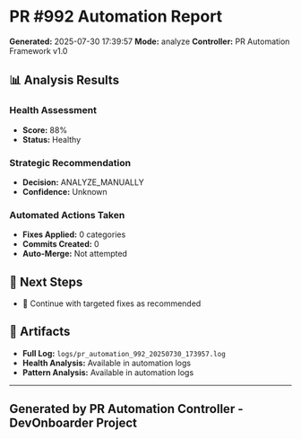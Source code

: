 # PR #992 Automation Report

**Generated:** 2025-07-30 17:39:57
**Mode:** analyze
**Controller:** PR Automation Framework v1.0

## 📊 Analysis Results

### Health Assessment

- **Score:** 88%
- **Status:** Healthy

### Strategic Recommendation

- **Decision:** ANALYZE_MANUALLY
- **Confidence:** Unknown

### Automated Actions Taken

- **Fixes Applied:** 0 categories
- **Commits Created:** 0
- **Auto-Merge:** Not attempted

## 🎯 Next Steps

- 🔧 Continue with targeted fixes as recommended

## 📁 Artifacts

- **Full Log:** `logs/pr_automation_992_20250730_173957.log`
- **Health Analysis:** Available in automation logs
- **Pattern Analysis:** Available in automation logs

---

## Generated by PR Automation Controller - DevOnboarder Project
